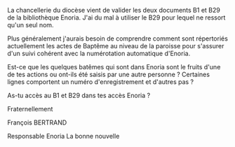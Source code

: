 La chancellerie du diocèse vient de valider les deux documents B1 et B29 de la bibliothèque Enoria. J'ai du mal à utiliser le B29 pour lequel ne ressort qu'un seul nom. 

Plus généralement j'aurais besoin de comprendre comment sont répertoriés actuellement les actes de Baptême au niveau de la paroisse pour s'assurer d'un suivi cohérent avec la numérotation automatique d'Enoria.

Est-ce que les quelques batêmes qui sont dans Enoria sont le fruits d'une de tes actions ou ont-ils été saisis par une autre personne ?
Certaines lignes comportent un numéro d'enregistrement et d'autres pas ?

As-tu accès au B1 et B29 dans tes accès Enoria ?


Fraternellement

François BERTRAND

Responsable Enoria La bonne nouvelle
